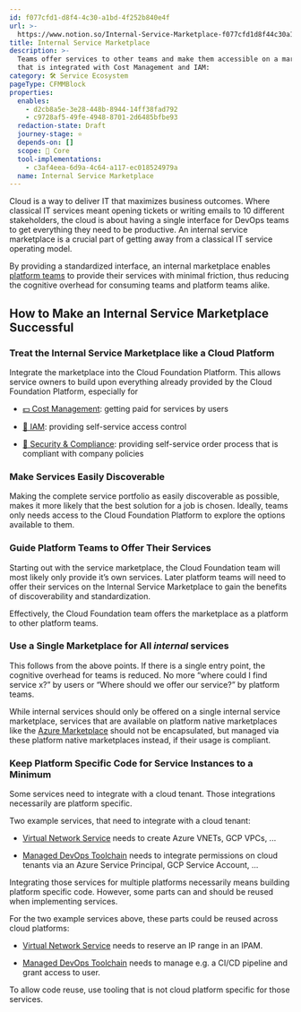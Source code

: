 ```yaml
---
id: f077cfd1-d8f4-4c30-a1bd-4f252b840e4f
url: >-
  https://www.notion.so/Internal-Service-Marketplace-f077cfd1d8f44c30a1bd4f252b840e4f
title: Internal Service Marketplace
description: >-
  Teams offer services to other teams and make them accessible on a marketplace
  that is integrated with Cost Management and IAM:
category: 🛠 Service Ecosystem
pageType: CFMMBlock
properties:
  enables:
    - d2cb8a5e-3e28-448b-8944-14ff38fad792
    - c9728af5-49fe-4948-8701-2d6485bfbe93
  redaction-state: Draft
  journey-stage: ⭐️
  depends-on: []
  scope: 🏢 Core
  tool-implementations:
    - c3af4eea-6d9a-4c64-a117-ec018524979a
  name: Internal Service Marketplace
---
```


Cloud is a way to deliver IT that maximizes business outcomes. Where classical IT services meant opening tickets or writing emails to 10 different stakeholders, the cloud is about having a single interface for DevOps teams to get everything they need to be productive. An internal service marketplace is a crucial part of getting away from a classical IT service operating model.

By providing a standardized interface, an internal marketplace enables [platform teams](https://teamtopologies.com/key-concepts) to provide their services with minimal friction, thus reducing the cognitive overhead for consuming teams and platform teams alike. 

## How to Make an Internal Service Marketplace Successful

### Treat the Internal Service Marketplace like a Cloud Platform

Integrate the marketplace into the Cloud Foundation Platform. This allows service owners to build upon everything already provided by the Cloud Foundation Platform, especially for

- [💵 Cost Management](../cost-management/readme.md): getting paid for services by users

- [🔐 IAM](../iam/readme.md): providing self-service access control

- [🔖 Security & Compliance](../security-and-compliance/readme.md): providing self-service order process that is compliant with company policies

### Make Services Easily Discoverable

Making the complete service portfolio as easily discoverable as possible, makes it more likely that the best solution for a job is chosen. Ideally, teams only needs access to the Cloud Foundation Platform to explore the options available to them.

### Guide Platform Teams to Offer Their Services

Starting out with the service marketplace, the Cloud Foundation team will most likely only provide it’s own services. Later platform teams will need to offer their services on the Internal Service Marketplace to gain the benefits of discoverability and standardization.

Effectively, the Cloud Foundation team offers the marketplace as a platform to other platform teams.

### Use a Single Marketplace for All *internal* services

This follows from the above points. If there is a single entry point, the cognitive overhead for teams is reduced. No more “where could I find service x?” by users or “Where should we offer our service?” by platform teams. 

While internal services should only be offered on a single internal service marketplace, services that are available on platform native marketplaces like the [Azure Marketplace](https://azuremarketplace.microsoft.com/) should not be encapsulated, but managed via these platform native marketplaces instead, if their usage is compliant.

### Keep Platform Specific Code for Service Instances to a Minimum

Some services need to integrate with a cloud tenant. Those integrations necessarily are platform specific.

Two example services, that need to integrate with a cloud tenant:

- [Virtual Network Service](./virtual-network-service.md) needs to create Azure VNETs, GCP VPCs, ...

- [Managed DevOps Toolchain](./managed-devops-toolchain.md) needs to integrate permissions on cloud tenants via an Azure Service Principal, GCP Service Account, ...

Integrating those services for multiple platforms necessarily means building platform specific code. However, some parts can and should be reused when implementing services.

For the two example services above, these parts could be reused across cloud platforms:

- [Virtual Network Service](./virtual-network-service.md) needs to reserve an IP range in an IPAM.

- [Managed DevOps Toolchain](./managed-devops-toolchain.md) needs to manage e.g. a CI/CD pipeline and grant access to user.

To allow code reuse, use tooling that is not cloud platform specific for those services.